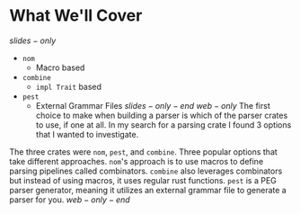 # What We'll Cover
$slides-only$
- `nom`
    - Macro based
- `combine`
    - `impl Trait` based
- `pest`
    - External Grammar Files
$slides-only-end$
$web-only$
The first choice to make when building a parser is which of the parser
crates to use, if one at all. In my search for a parsing crate I found
3 options that I wanted to investigate.

The three crates were `nom`, `pest`, and `combine`.
Three popular options that take different approaches.
`nom`'s approach is to use macros to define parsing pipelines called combinators.
`combine` also leverages combinators but instead of using macros,
it uses regular rust functions.
`pest` is a PEG parser generator, meaning it utilizes an external grammar
file to generate a parser for you.
$web-only-end$